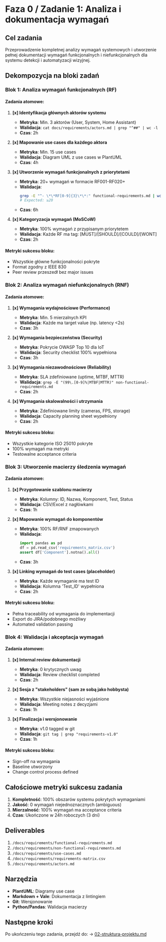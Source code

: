 # Faza 0 / Zadanie 1: Analiza i dokumentacja wymagań

## Cel zadania
Przeprowadzenie kompletnej analizy wymagań systemowych i utworzenie pełnej dokumentacji wymagań funkcjonalnych i niefunkcjonalnych dla systemu detekcji i automatyzacji wizyjnej.

## Dekompozycja na bloki zadań

### Blok 1: Analiza wymagań funkcjonalnych (RF)

#### Zadania atomowe:
1. **[x] Identyfikacja głównych aktorów systemu**
   - **Metryka**: Min. 3 aktorów (User, System, Home Assistant)
   - **Walidacja**: `cat docs/requirements/actors.md | grep "^##" | wc -l`
   - **Czas**: 2h

2. **[x] Mapowanie use cases dla każdego aktora**
   - **Metryka**: Min. 15 use cases
   - **Walidacja**: Diagram UML z use cases w PlantUML
   - **Czas**: 4h

3. **[x] Utworzenie wymagań funkcjonalnych z priorytetami**
   - **Metryka**: 20+ wymagań w formacie RF001-RF020+
   - **Walidacja**: 
     ```bash
     grep -E "^- \*\*RF[0-9]{3}\*\*:" functional-requirements.md | wc -l
     # Expected: ≥20
     ```
   - **Czas**: 6h

4. **[x] Kategoryzacja wymagań (MoSCoW)**
   - **Metryka**: 100% wymagań z przypisanym priorytetem
   - **Walidacja**: Każde RF ma tag: [MUST]/[SHOULD]/[COULD]/[WONT]
   - **Czas**: 2h

#### Metryki sukcesu bloku:
- Wszystkie główne funkcjonalności pokryte
- Format zgodny z IEEE 830
- Peer review przeszedł bez major issues

### Blok 2: Analiza wymagań niefunkcjonalnych (RNF)

#### Zadania atomowe:
1. **[x] Wymagania wydajnościowe (Performance)**
   - **Metryka**: Min. 5 mierzalnych KPI
   - **Walidacja**: Każde ma target value (np. latency <2s)
   - **Czas**: 3h

2. **[x] Wymagania bezpieczeństwa (Security)**
   - **Metryka**: Pokrycie OWASP Top 10 dla IoT
   - **Walidacja**: Security checklist 100% wypełniona
   - **Czas**: 3h

3. **[x] Wymagania niezawodnościowe (Reliability)**
   - **Metryka**: SLA zdefiniowane (uptime, MTBF, MTTR)
   - **Walidacja**: `grep -E "(99\.[0-9]%|MTBF|MTTR)" non-functional-requirements.md`
   - **Czas**: 2h

4. **[x] Wymagania skalowalności i utrzymania**
   - **Metryka**: Zdefiniowane limity (cameras, FPS, storage)
   - **Walidacja**: Capacity planning sheet wypełniony
   - **Czas**: 2h

#### Metryki sukcesu bloku:
- Wszystkie kategorie ISO 25010 pokryte
- 100% wymagań ma metryki
- Testowalne acceptance criteria

### Blok 3: Utworzenie macierzy śledzenia wymagań

#### Zadania atomowe:
1. **[x] Przygotowanie szablonu macierzy**
   - **Metryka**: Kolumny: ID, Nazwa, Komponent, Test, Status
   - **Walidacja**: CSV/Excel z nagłówkami
   - **Czas**: 1h

2. **[x] Mapowanie wymagań do komponentów**
   - **Metryka**: 100% RF/RNF zmapowanych
   - **Walidacja**: 
     ```python
     import pandas as pd
     df = pd.read_csv('requirements_matrix.csv')
     assert df['Component'].notna().all()
     ```
   - **Czas**: 3h

3. **[x] Linking wymagań do test cases (placeholder)**
   - **Metryka**: Każde wymaganie ma test ID
   - **Walidacja**: Kolumna 'Test_ID' wypełniona
   - **Czas**: 2h

#### Metryki sukcesu bloku:
- Pełna traceability od wymagania do implementacji
- Export do JIRA/podobnego możliwy
- Automated validation passing

### Blok 4: Walidacja i akceptacja wymagań

#### Zadania atomowe:
1. **[x] Internal review dokumentacji**
   - **Metryka**: 0 krytycznych uwag
   - **Walidacja**: Review checklist completed
   - **Czas**: 2h

2. **[x] Sesja z "stakeholders" (sam ze sobą jako hobbysta)**
   - **Metryka**: Wszystkie niejasności wyjaśnione
   - **Walidacja**: Meeting notes z decyzjami
   - **Czas**: 1h

3. **[x] Finalizacja i wersjonowanie**
   - **Metryka**: v1.0 tagged w git
   - **Walidacja**: `git tag | grep "requirements-v1.0"`
   - **Czas**: 1h

#### Metryki sukcesu bloku:
- Sign-off na wymagania
- Baseline utworzony
- Change control process defined

## Całościowe metryki sukcesu zadania

1. **Kompletność**: 100% obszarów systemu pokrytych wymaganiami
2. **Jakość**: 0 wymagań niejednoznacznych (ambiguous)
3. **Mierzalność**: 100% wymagań ma acceptance criteria
4. **Czas**: Ukończone w 24h roboczych (3 dni)

## Deliverables

1. `/docs/requirements/functional-requirements.md`
2. `/docs/requirements/non-functional-requirements.md`
3. `/docs/requirements/use-cases.md`
4. `/docs/requirements/requirements-matrix.csv`
5. `/docs/requirements/actors.md`

## Narzędzia

- **PlantUML**: Diagramy use case
- **Markdown + Vale**: Dokumentacja z lintingiem
- **Git**: Wersjonowanie
- **Python/Pandas**: Walidacja macierzy

## Następne kroki

Po ukończeniu tego zadania, przejdź do:
→ [02-struktura-projektu.md](./02-struktura-projektu.md)